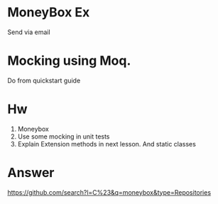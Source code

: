 # MoneyBox Ex
Send via email


# Mocking using Moq.
Do from quickstart guide

# Hw
1. Moneybox
2. Use some mocking in unit tests
3. Explain Extension methods in next lesson. And static classes


# Answer 
https://github.com/search?l=C%23&q=moneybox&type=Repositories
